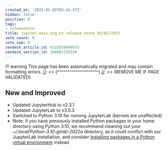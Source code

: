 ```yaml
---
created_at: '2023-02-02T03:42:47Z'
hidden: false
position: 0
tags:
- releasenote
title: jupyter.nesi.org.nz release notes 02/02/2023
vote_count: 0
vote_sum: 0
zendesk_article_id: 6325030048655
zendesk_section_id: 360001150156
---
```




[//]: <> (REMOVE ME IF PAGE VALIDATED)
[//]: <> (vvvvvvvvvvvvvvvvvvvv)
!!! warning
    This page has been automatically migrated and may contain formatting errors.
[//]: <> (^^^^^^^^^^^^^^^^^^^^)
[//]: <> (REMOVE ME IF PAGE VALIDATED)

## New and Improved

-   Updated JupyterHub to v2.3.1
-   Updated JupyterLab to v3.5.3
-   Switched to Python 3.10 for running JupyterLab (kernels are
unaffected)
-   Note: if you have previously installed Python packages in your
home directory using Python 3.10, we recommend cleaning out your
*~/.local/Python-3.10-gimkl-2022a* directory, as it could
conflict with our JupyterLab installation, and consider
[Installing packages in a Python virtual
environment](https://support.nesi.org.nz/hc/en-gb/articles/207782537-Python#installing_packages_in_a_python_virtual_environment)
instead